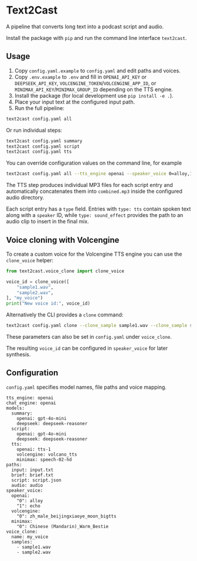 # Text2Cast

A pipeline that converts long text into a podcast script and audio.

Install the package with `pip` and run the command line interface `text2cast`.

## Usage

1. Copy `config.yaml.example` to `config.yaml` and edit paths and voices.
2. Copy `.env.example` to `.env` and fill in `OPENAI_API_KEY` or `DEEPSEEK_API_KEY`,
   `VOLCENGINE_TOKEN`/`VOLCENGINE_APP_ID`, or `MINIMAX_API_KEY`/`MINIMAX_GROUP_ID`
   depending on the TTS engine.
3. Install the package (for local development use `pip install -e .`).
4. Place your input text at the configured input path.
5. Run the full pipeline:

```bash
text2cast config.yaml all
```

Or run individual steps:

```bash
text2cast config.yaml summary
text2cast config.yaml script
text2cast config.yaml tts
```

You can override configuration values on the command line, for example

```bash
text2cast config.yaml all --tts_engine openai --speaker_voice 0=alloy,1=echo
```

The TTS step produces individual MP3 files for each script entry and
automatically concatenates them into `combined.mp3` inside the configured
audio directory.

Each script entry has a `type` field. Entries with `type: tts` contain
spoken text along with a `speaker` ID, while `type: sound_effect` provides
the path to an audio clip to insert in the final mix.

## Voice cloning with Volcengine

To create a custom voice for the Volcengine TTS engine you can use the
`clone_voice` helper:

```python
from text2cast.voice_clone import clone_voice

voice_id = clone_voice([
    "sample1.wav",
    "sample2.wav",
], "my_voice")
print("New voice id:", voice_id)
```

Alternatively the CLI provides a `clone` command:

```bash
text2cast config.yaml clone --clone_sample sample1.wav --clone_sample sample2.wav --clone_name my_voice
```

These parameters can also be set in `config.yaml` under `voice_clone`.

The resulting `voice_id` can be configured in `speaker_voice` for later
synthesis.

## Configuration

`config.yaml` specifies model names, file paths and voice mapping.

```
tts_engine: openai
chat_engine: openai
models:
  summary:
    openai: gpt-4o-mini
    deepseek: deepseek-reasoner
  script:
    openai: gpt-4o-mini
    deepseek: deepseek-reasoner
  tts:
    openai: tts-1
    volcengine: volcano_tts
    minimax: speech-02-hd
paths:
  input: input.txt
  brief: brief.txt
  script: script.json
  audio: audio
speaker_voice:
  openai:
    "0": alloy
    "1": echo
  volcengine:
    "0": zh_male_beijingxiaoye_moon_bigtts
  minimax:
    "0": Chinese (Mandarin)_Warm_Bestie
voice_clone:
  name: my_voice
  samples:
    - sample1.wav
    - sample2.wav
```
